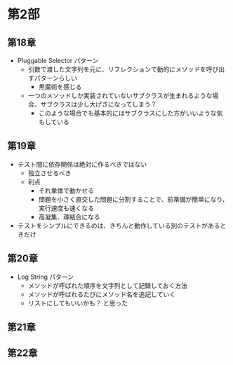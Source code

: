 # 第2部

## 第18章
- Pluggable Selector パターン
  - 引数で渡した文字列を元に、リフレクションで動的にメソッドを呼び出すパターンらしい
    - 黒魔術を感じる
  - 一つのメソッドしか実装されていないサブクラスが生まれるような場合、サブクラスは少し大げさになってしまう？
    - このような場合でも基本的にはサブクラスにした方がいいような気もしている

## 第19章
- テスト間に依存関係は絶対に作るべきではない
  - 独立させるべき
  - 利点
    - それ単体で動かせる
    - 問題を小さく直交した問題に分割することで、前準備が簡単になり、実行速度も速くなる
    - 高凝集、疎結合になる
- テストをシンプルにできるのは、きちんと動作している別のテストがあるときだけ

## 第20章
- Log String パターン
  - メソッドが呼ばれた順序を文字列として記録しておく方法
  - メソッドが呼ばれるたびにメソッド名を追記していく
  - リストにしてもいいかも？ と思った

## 第21章

## 第22章
